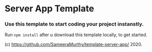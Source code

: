 # Server App Template
### Use this template to start coding your project instanstly.

Run `npm install` after u download this template locally, to get started.

(c) https://github.com/SameeraMurthy/template-server-app/ 2020.